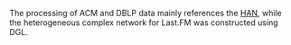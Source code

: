 The processing of ACM and DBLP data mainly references the [HAN](https://github.com/Jhy1993/HAN), while the heterogeneous complex network for Last.FM was constructed using DGL. 
